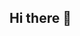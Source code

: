 ## Hi there 👋

<!--
**kingkashka/kingkashka** is a ✨ _special_ ✨ repository because its `README.md` (this file) appears on your GitHub profile.

Here are some ideas to get you started:
![Kingkashka's github stats](https://github-readme-stats.vercel.app/api?username=kingkashka&show_icons=true&theme=dark)

[![Top Langs](https://github-readme-stats.vercel.app/api/top-langs/?username=kingkashka&layout=compact)](https://github.com/kingkashka/github-readme-stats)
- 🔭 I’m currently working on ...
- 🌱 I’m currently learning ...
- 👯 I’m looking to collaborate on ...
- 🤔 I’m looking for help with ...
- 💬 Ask me about ...
- 📫 How to reach me: ...
- 😄 Pronouns: ...
- ⚡ Fun fact: ...
-->
